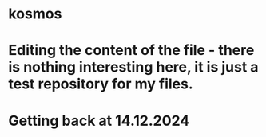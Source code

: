 # kosmos
# Editing the content of the file - there is nothing interesting here, it is just a test repository for my files.

# Getting back at 14.12.2024